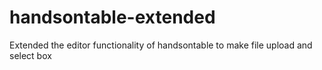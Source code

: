 # handsontable-extended

Extended the editor functionality of handsontable to make file upload and select box
